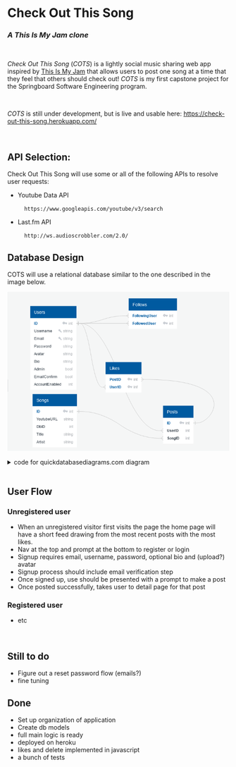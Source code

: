# Check Out This Song
### *A This Is My Jam clone*
<br>

*Check Out This Song* (*COTS*) is a lightly social music sharing web app inspired by [This Is My Jam](https://www.thisismyjam.com/) that allows users to post one song at a time that they feel that others should check out! *COTS* is my first capstone project for the Springboard Software Engineering program.

<br>

*COTS* is still under development, but is live and usable here: https://check-out-this-song.herokuapp.com/

<br>

## API Selection:
Check Out This Song will use some or all of the following APIs to resolve user requests:

* Youtube Data API

        https://www.googleapis.com/youtube/v3/search

* Last.fm API

        http://ws.audioscrobbler.com/2.0/

## Database Design
COTS will use a relational database similar to the one described in the image below.

![COTS database diagram](resources/COTS_database_diagram.png)

<details>
<summary>code for quickdatabasediagrams.com diagram</summary>

    Users
    -
    ID PK int
    Username string UNIQUE
    Email string UNIQUE
    Password string
    Avatar string
    Bio string
    Admin boolean
    EmailConfirm bool
    AccountEnabled bool

    Posts
    -
    ID PK int
    UserID int FK >- Users.ID
    SongID int FK >- Songs.ID

    Songs
    -
    ID PK int
    YoutubeURL string
    DbID int
    Title string
    Artist string

    Likes
    -
    PostID int PK FK >- Posts.ID
    UserID inf PK FK >- Users.ID

    Follows
    -
    FollowingUser int PK FK >- Users.ID
    FollowedUser int PK FK >- Users.ID
</details>
 
<br>

## User Flow

### Unregistered user

* When an unregistered visitor first visits the page the home page will have a short feed drawing from the most recent posts with the most likes.
* Nav at the top and prompt at the bottom to register or login
* Signup requires email, username, password, optional bio and (upload?) avatar
* Signup process should include email verification step
* Once signed up, use should be presented with a prompt to make a post
* Once posted successfully, takes user to detail page for that post

### Registered user

* etc

<br>

## Still to do

* Figure out a reset password flow (emails?)
* fine tuning


## Done

* Set up organization of application
* Create db models
* full main logic is ready
* deployed on heroku
* likes and delete implemented in javascript
* a bunch of tests